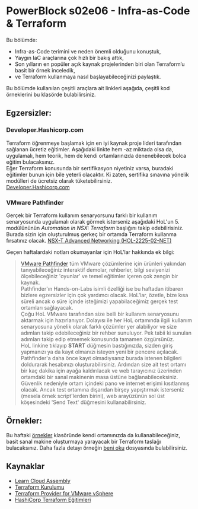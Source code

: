 # PowerBlock s02e06 - Infra-as-Code & Terraform

Bu bölümde:
- Infra-as-Code terimini ve neden önemli olduğunu konuştuk,
- Yaygın IaC araçlarına çok hızlı bir bakış attık,
- Son yılların en popüler açık kaynak projelerinden biri olan Terraform’u basit bir örnek inceledik,
- ve Terraform kullanmaya nasıl başlayabileceğinizi paylaştık.

Bu bölümde kullanılan çeşitli araçlara ait linkleri aşağıda, çeşitli kod örneklerini bu klasörde bulabilirsiniz.

## Egzersizler:
### Developer.Hashicorp.com
Terraform öğrenmeye başlamak için en iyi kaynak proje lideri tarafından sağlanan ücretiz eğitimler. Aşağıdaki linkte hem -az miktada olsa da, uygulamalı, hem teorik, hem de kendi ortamlarınızda denenebilecek bolca eğitim bulacaksınız.  
Eğer Terraform konusunda bir sertifikasyon niyetiniz varsa, buradaki eğitimler bunun için bile yeterli olacaktır. Ki zaten, sertifika sınavına yönelik modülleri de ücretsiz olarak tüketebilirsiniz.  
[Developer.Hashicorp.com](https://developer.hashicorp.com/terraform/tutorials)

### VMware Pathfinder
Gerçek bir Terraform kullanım senaryorsunu farklı bir kullanım senaryosunda uygulamalı olarak görmek isterseniz aşağıdaki HoL'un 5. modülününün *Automation in NSX: Terraform* başlığını takip edebilirisiniz. Burada sizin için oluşturulmuş gerkeç bir ortamda Terraform kullanma fırsatınız olacak.
[NSX-T Advanced Networking (HOL-2225-02-NET)](https://pathfinder.vmware.com/v3/activity/nsx_adv_hol)

Geçen haftalardaki notları okumayanlar için HoL'lar hakkında ek bilgi:

> [VMware Pathfinder](https://pathfinder.vmware.com) tüm VMware çözümlerine için ürünleri yakından tanıyabileceğiniz interaktif demolar, rehberler, bilgi seviyenizi ölçebileceğiniz 'oyunlar' ve temel eğitimler içeren çok zengin bir kaynak.  
Pathfinder'ın Hands-on-Labs isimli özelliği ise bu haftadan itibaren bizlere egzersizler için çok yardımcı olacak. HoL'lar, özetle, bize kısa süreli ancak o süre içinde isteğimizi yapabilaceğimiz gerçek test ortamları sağlayacak.  
Çoğu HoL VMware tarafından size belli bir kullanım senaryosunu aktarmak için hazırlanıyor. Dolayısı ile her HoL ortamında ilgili kullanım senaryosuna yönelik olarak farklı çözümler yer alabiliyor ve size adımları takip edebileceğiniz bir rehber sunuluyor. Pek tabii ki sunulan adımları takip edip etmemek konusunda tamamen özgürsünüz.  
HoL linkine tıklayıp **START** düğmesin bastığınızda, sizden giriş yapmanızı ya da kayıt olmanızı isteyen yeni bir pencere açılacak. Pathfinder'a daha önce kayıt olmadıysanız burada istenen bilgileri doldurarak hesabınızı oluşturabilirsiniz. Ardından size ait test ortamı bir kaç dakika için ayağa kaldırılacak ve web tarayıcınız üzerinden ortamdaki bir sanal makinenin masa üstüne bağlanabileceksiniz.  
Güvenlik nedeniyle ortam içindeki pano ve internet erişimi kısıtlanmış olacak. Ancak test ortamına dışarıdan birşey yapıştırmak isterseniz (mesela örnek script'lerden birini), web arayüzünün sol üst köşesindeki 'Send Text' düğmesini kullanabilirsiniz.

## Örnekler:
Bu haftaki [örnekler](./Ornekler/) klasöründe kendi ortamınızda da kullanabileceğiniz, basit sanal makine oluşturmaya yarayacak bir Terraform taslağı bulacaksınız. Daha fazla detayı örneğin [beni oku](./Ornekler/vSphere%20with%20Terraform/README.md) dosyasında bulabilirsiniz.

## Kaynaklar
- [Learn Cloud Assembly](https://learncloudassembly.github.io/)
- [Terraform Kurulumu](https://developer.hashicorp.com/terraform/downloads)
- [Terraform Provider for VMware vSphere](https://registry.terraform.io/providers/hashicorp/vsphere/latest/docs)
- [HashiCorp Terraform Eğitimleri](https://developer.hashicorp.com/terraform/tutorials#get-started)